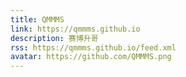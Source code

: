 ```yaml
---
title: QMMMS
link: https://qmmms.github.io
description: 赛博升哥
rss: https://qmmms.github.io/feed.xml
avatar: https://github.com/QMMMS.png
---
```


